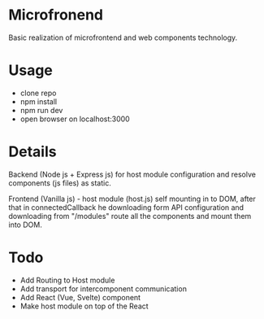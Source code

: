 # Microfronend

Basic realization of microfrontend and web components technology.

# Usage

- clone repo
- npm install
- npm run dev
- open browser on localhost:3000

# Details

Backend (Node js + Express js) for host module configuration and resolve components (js files) as static.

Frontend (Vanilla js) - host module (host.js) self mounting in to DOM, after that in connectedCallback he downloading form API configuration and downloading from "/modules" route all the components and mount them into DOM.

# Todo

- Add Routing to Host module
- Add transport for intercomponent communication
- Add React (Vue, Svelte) component
- Make host module on top of the React
